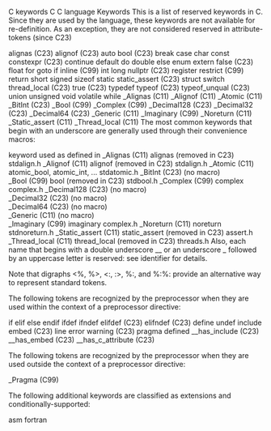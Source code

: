 C keywords
 C C language Keywords 
This is a list of reserved keywords in C. Since they are used by the language, these keywords are not available for re-definition. As an exception, they are not considered reserved in attribute-tokens (since C23)

alignas (C23)
alignof (C23)
auto
bool (C23)
break
case
char
const
constexpr (C23)
continue
default
do
double
else
enum
extern
false (C23)
float
for
goto
if
inline (C99)
int
long
nullptr (C23)
register
restrict (C99)
return
short
signed
sizeof
static
static_assert (C23)
struct
switch
thread_local (C23)
true (C23)
typedef
typeof (C23)
typeof_unqual (C23)
union
unsigned
void
volatile
while
_Alignas (C11)
_Alignof (C11)
_Atomic (C11)
_BitInt (C23)
_Bool (C99)
_Complex (C99)
_Decimal128 (C23)
_Decimal32 (C23)
_Decimal64 (C23)
_Generic (C11)
_Imaginary (C99)
_Noreturn (C11)
_Static_assert (C11)
_Thread_local (C11)
The most common keywords that begin with an underscore are generally used through their convenience macros:

keyword	used as	defined in
_Alignas (C11)	alignas (removed in C23)	stdalign.h
_Alignof (C11)	alignof (removed in C23)	stdalign.h
_Atomic (C11)	atomic_bool, atomic_int, ...	stdatomic.h
_BitInt (C23)	(no macro)	
_Bool (C99)	bool (removed in C23)	stdbool.h
_Complex (C99)	complex	complex.h
_Decimal128 (C23)	(no macro)	
_Decimal32 (C23)	(no macro)	
_Decimal64 (C23)	(no macro)	
_Generic (C11)	(no macro)	
_Imaginary (C99)	imaginary	complex.h
_Noreturn (C11)	noreturn	stdnoreturn.h
_Static_assert (C11)	static_assert (removed in C23)	assert.h
_Thread_local (C11)	thread_local (removed in C23)	threads.h
Also, each name that begins with a double underscore __ or an underscore _ followed by an uppercase letter is reserved: see identifier for details.

Note that digraphs <%, %>, <:, :>, %:, and %:%: provide an alternative way to represent standard tokens.

The following tokens are recognized by the preprocessor when they are used within the context of a preprocessor directive:

if
elif
else
endif
ifdef
ifndef
elifdef (C23)
elifndef (C23)
define
undef
include
embed (C23)
line
error
warning (C23)
pragma
defined
__has_include (C23)
__has_embed (C23)
__has_c_attribute (C23)

The following tokens are recognized by the preprocessor when they are used outside the context of a preprocessor directive:

_Pragma (C99)

The following additional keywords are classified as extensions and conditionally-supported:

asm
fortran

